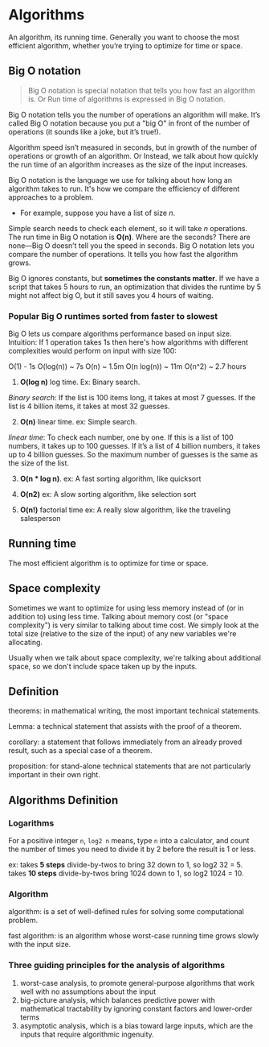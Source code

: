 # Algorithms

An algorithm, its running time. Generally you want to choose the most efficient algorithm, whether you’re trying to optimize for time or space.

## Big O notation

> Big O notation is special notation that tells you how fast an algorithm is. Or Run time of algorithms is expressed in Big O notation.

Big O notation tells you the number of operations an algorithm will make. It’s called Big O notation because you put a "big O" in front of the number of operations (it sounds like a joke, but it’s true!).

Algorithm speed isn’t measured in seconds, but in growth of the number of operations or growth of an algorithm. Or Instead, we talk about how quickly the run time of an algorithm increases as the size of the input increases.

Big O notation is the language we use for talking about how long an algorithm takes to run. It's how we compare the efficiency of different approaches to a problem.

- For example, suppose you have a list of size _n_.

Simple search needs to check each element, so it will take _n_ operations. The run time in Big O notation is **O(n)**. Where are the seconds? There are none—Big O doesn’t tell you the speed in seconds. Big O notation lets you compare the number of operations. It tells you how fast the algorithm grows.

Big O ignores constants, but **sometimes the constants matter**. If we have a script that takes 5 hours to run, an optimization that divides the runtime by 5 might not affect big O, but it still saves you 4 hours of waiting.

### Popular Big O runtimes sorted from faster to slowest

Big O lets us compare algorithms performance based on input size. Intuition: If 1 operation takes 1s then here's how algorithms with different complexities would perform on input with size 100:

O(1) - 1s
O(log(n)) ~ 7s
O(n) ~ 1.5m
O(n log(n)) ~ 11m
O(n^2) ~ 2.7 hours

1. **O(log n)** log time. Ex: Binary search.

_Binary search_: If the list is 100 items long, it takes at most 7 guesses. If the list is 4 billion items, it takes at most 32 guesses.

2. **O(n)** linear time. ex: Simple search.

_linear time_: To check each number, one by one. If this is a list of 100 numbers, it takes up to 100 guesses. If it’s a list of 4 billion numbers, it takes up to 4 billion guesses. So the maximum number of guesses is the same as the size of the list.

3. **O(n \* log n)**. ex: A fast sorting algorithm, like quicksort

4. **O(n2)** ex: A slow sorting algorithm, like selection sort

5. **O(n!)** factorial time ex: A really slow algorithm, like the traveling salesperson

## Running time

The most efficient algorithm is to optimize for time or space.

## Space complexity

Sometimes we want to optimize for using less memory instead of (or in addition to) using less time. Talking about memory cost (or "space complexity") is very similar to talking about time cost. We simply look at the total size (relative to the size of the input) of any new variables we're allocating.

Usually when we talk about space complexity, we're talking about additional space, so we don't include space taken up by the inputs.

## Definition

theorems: in mathematical writing, the most important technical statements.

Lemma: a technical statement that assists with the proof of a theorem.

corollary: a statement that follows immediately from an already proved result, such as a special case of a theorem.

proposition: for stand-alone technical statements that are not particularly important in their own right.

## Algorithms Definition

### Logarithms

For a positive integer `n`, `log2 n` means, type `n` into a calculator, and count the number of times you need to divide it by 2 before the result is 1 or less.

ex: takes **5 steps** divide-by-twos to bring 32 down to 1, so log2 32 = 5.
takes **10 steps** divide-by-twos bring 1024 down to 1, so log2 1024 = 10.

### Algorithm

algorithm: is a set of well-defined rules for solving some computational problem.

fast algorithm: is an algorithm whose worst-case running time grows slowly with the input size.

### Three guiding principles for the analysis of algorithms

1. worst-case analysis, to promote general-purpose algorithms that work well with no assumptions about the input
2. big-picture analysis, which balances predictive power with mathematical tractability by ignoring constant factors and lower-order terms
3. asymptotic analysis, which is a bias toward large inputs, which are the inputs that require algorithmic ingenuity.
